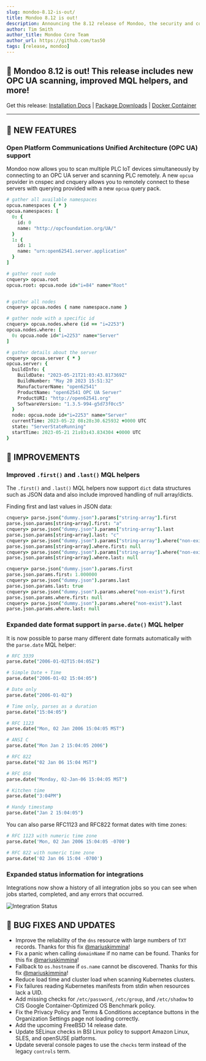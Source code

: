 ```yaml
---
slug: mondoo-8.12-is-out/
title: Mondoo 8.12 is out!
description: Announcing the 8.12 release of Mondoo, the security and compliance platform that prioritizes risks that matter most in your infrastructure.
author: Tim Smith
author_title: Mondoo Core Team
author_url: https://github.com/tas50
tags: [release, mondoo]
---
```


## 🥳 Mondoo 8.12 is out! This release includes new OPC UA scanning, improved MQL helpers, and more!

Get this release: [Installation Docs](/cnspec/) | [Package Downloads](https://releases.mondoo.com/cnspec/) | [Docker Container](https://hub.docker.com/r/mondoo/cnspec)

---

## 🎉 NEW FEATURES

### Open Platform Communications Unified Architecture (OPC UA) support

Mondoo now allows you to scan multiple PLC IoT devices simultaneously by connecting to an OPC UA server and scanning PLC remotely. A new `opcua` provider in cnspec and cnquery allows you to remotely connect to these servers with querying provided with a new `opcua` query pack.

```coffeescript
# gather all available namespaces
opcua.namespaces { * }
opcua.namespaces: [
  0: {
    id: 0
    name: "http://opcfoundation.org/UA/"
  }
  1: {
    id: 1
    name: "urn:open62541.server.application"
  }
]

# gather root node
cnquery> opcua.root
opcua.root: opcua.node id="i=84" name="Root"


# gather all nodes
cnquery> opcua.nodes { name namespace.name }

# gather node with a specific id
cnquery> opcua.nodes.where (id == "i=2253")
opcua.nodes.where: [
  0: opcua.node id="i=2253" name="Server"
]

# gather details about the server
cnquery> opcua.server { * }
opcua.server: {
  buildInfo: {
    BuildDate: "2023-05-21T21:03:43.817369Z"
    BuildNumber: "May 20 2023 15:51:32"
    ManufacturerName: "open62541"
    ProductName: "open62541 OPC UA Server"
    ProductURI: "http://open62541.org"
    SoftwareVersion: "1.3.5-994-g5d73f0cc5"
  }
  node: opcua.node id="i=2253" name="Server"
  currentTime: 2023-05-22 08:28:30.625932 +0000 UTC
  state: "ServerStateRunning"
  startTime: 2023-05-21 21:03:43.834304 +0000 UTC
}
```

## 🧹 IMPROVEMENTS

### Improved `.first()` and `.last()` MQL helpers

The `.first()` and `.last()` MQL helpers now support `dict` data structures such as JSON data and also include improved handling of null array/dicts.

Finding first and last values in JSON data:

```coffee
cnquery> parse.json("dummy.json").params["string-array"].first
parse.json.params[string-array].first: "a"
cnquery> parse.json("dummy.json").params["string-array"].last
parse.json.params[string-array].last: "c"
cnquery> parse.json("dummy.json").params["string-array"].where("non-exist").first
parse.json.params[string-array].where.first: null
cnquery> parse.json("dummy.json").params["string-array"].where("non-exist").last
parse.json.params[string-array].where.last: null

cnquery> parse.json("dummy.json").params.first
parse.json.params.first: 1.000000
cnquery> parse.json("dummy.json").params.last
parse.json.params.last: true
cnquery> parse.json("dummy.json").params.where("non-exist").first
parse.json.params.where.first: null
cnquery> parse.json("dummy.json").params.where("non-exist").last
parse.json.params.where.last: null
```

### Expanded date format support in `parse.date()` MQL helper

It is now possible to parse many different date formats automatically with the `parse.date` MQL helper:

```coffee
# RFC 3339
parse.date("2006-01-02T15:04:05Z")

# Simple Date + Time
parse.date("2006-01-02 15:04:05")

# Date only
parse.date("2006-01-02")

# Time only, parses as a duration
parse.date("15:04:05")

# RFC 1123
parse.date("Mon, 02 Jan 2006 15:04:05 MST")

# ANSI C
parse.date("Mon Jan 2 15:04:05 2006")

# RFC 822
parse.date("02 Jan 06 15:04 MST")

# RFC 850
parse.date("Monday, 02-Jan-06 15:04:05 MST")

# Kitchen time
parse.date("3:04PM")

# Handy timestamp
parse.date("Jan 2 15:04:05")
```

You can also parse RFC1123 and RFC822 format dates with time zones:

```coffee
# RFC 1123 with numeric time zone
parse.date('Mon, 02 Jan 2006 15:04:05 -0700')

# RFC 822 with numeric time zone
parse.date('02 Jan 06 15:04 -0700')
```

### Expanded status information for integrations

Integrations now show a history of all integration jobs so you can see when jobs started, completed, and any errors that occurred.

![Integration Status](/img/releases/2023-05-30-mondoo-8.12-is-out/status.png)

## 🐛 BUG FIXES AND UPDATES

- Improve the reliability of the `dns` resource with large numbers of `TXT` records. Thanks for this fix [@mariuskimmina](https://github.com/mariuskimmina)!
- Fix a panic when calling `domainName` if no name can be found. Thanks for this fix [@mariuskimmina](https://github.com/mariuskimmina)!
- Fallback to `os.hostname` if `os.name` cannot be discovered. Thanks for this fix [@mariuskimmina](https://github.com/mariuskimmina)!
- Reduce load time and cluster load when scanning Kubernetes clusters.
- Fix failures reading Kubernetes manifests from stdin when resources lack a UID.
- Add missing checks for `/etc/password`, `/etc/group`, and `/etc/shadow` to CIS Google Container-Optimized OS Benchmark policy.
- Fix the Privacy Policy and Terms & Conditions acceptance buttons in the Organization Settings page not loading correctly.
- Add the upcoming FreeBSD 14 release date.
- Update SELinux checks in BSI Linux policy to support Amazon Linux, SLES, and openSUSE platforms.
- Update several console pages to use the `checks` term instead of the legacy `controls` term.

